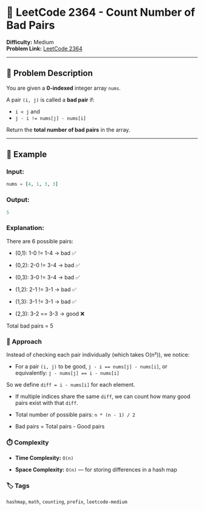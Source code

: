 # 🚫 LeetCode 2364 - Count Number of Bad Pairs

**Difficulty:** Medium  
**Problem Link:** [LeetCode 2364](https://leetcode.com/problems/count-number-of-bad-pairs/)

---

## 📘 Problem Description

You are given a **0-indexed** integer array `nums`.

A pair `(i, j)` is called a **bad pair** if:

- `i < j` and  
- `j - i != nums[j] - nums[i]`

Return the **total number of bad pairs** in the array.

---

## 🧪 Example

### Input:
```python
nums = [4, 1, 3, 3]
```

### Output:
```python
5
```

### Explanation:

There are 6 possible pairs:

- (0,1): 1-0 != 1-4 → bad ✅

- (0,2): 2-0 != 3-4 → bad ✅

- (0,3): 3-0 != 3-4 → bad ✅

- (1,2): 2-1 != 3-1 → bad ✅

- (1,3): 3-1 != 3-1 → bad ✅

- (2,3): 3-2 == 3-3 → good ❌

Total bad pairs = 5

### 🚀 Approach

Instead of checking each pair individually (which takes O(n²)), we notice:

- For a pair `(i, j)` to be good, `j - i == nums[j] - nums[i]`, or equivalently:
`j - nums[j] == i - nums[i]`

So we define `diff = i - nums[i]` for each element.

- If multiple indices share the same `diff`, we can count how many good pairs exist with that `diff`.

- Total number of possible pairs: `n * (n - 1) / 2`

- Bad pairs = Total pairs - Good pairs

### ⏱️ Complexity
- **Time Complexity:** `O(n)`

- **Space Complexity:** `O(n)` — for storing differences in a hash map

### 🏷️ Tags
`hashmap`, `math`, `counting`, `prefix`, `leetcode-medium`